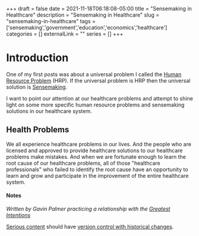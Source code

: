 +++ 
draft = false
date = 2021-11-18T06:18:08-05:00
title = "Sensemaking in Healthcare"
description = "Sensemaking in Healthcare"
slug = "sensemaking-in-healthcare" 
tags = ['sensemaking','government','education','economics','healthcare']
categories = []
externalLink = ""
series = []
+++

# Introduction

One of my first posts was about a universal problem I called the [Human Resource Problem](/posts/human-resource-problem) (HRP).  If the universal problem is HRP then the universal solution is [Sensemaking](/posts/how-to-do-sensemaking).

I want to point our attention at our healthcare problems and attempt to shine light on some more specific human resource problems and sensemaking solutions in our healthcare system.

## Health Problems

We all experience healthcare problems in our lives.  And the people who are licensed and approved to provide healthcare solutions to our healthcare problems make mistakes.  And when we are fortunate enough to learn the root cause of our healthcare problems, all of those "healthcare professionals" who failed to identify the root cause have an opportunity to learn and grow and participate in the improvement of the entire healthcare system.

#### Notes

*Written by Gavin Palmer practicing a relationship with the [Greatest Intentions](/posts/helping-the-greatest-intentions)*

[Serious content](/posts/content-creation) should have [version control with historical changes](https://github.com/heroLFG/hugo-herolfg-site/commits/dev/content/posts/signals.md).
